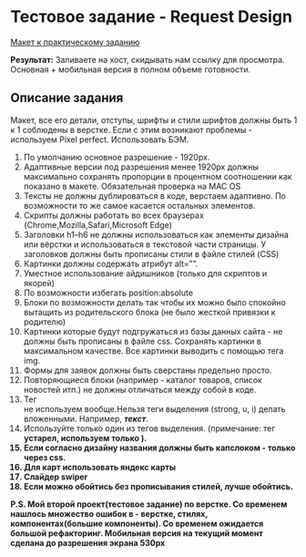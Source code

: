 # Тестовое задание - Request Design

[Макет к практическому заданию](https://yadi.sk/d/2eQmu63BPNyxvg)

**Результат:** Заливаете на хост, скидывать нам ссылку для просмотра. Основная + мобильная версия в полном объеме готовности.

## Описание задания

Макет, все его детали, отступы, шрифты и стили шрифтов должны быть 1 к 1 соблюдены в верстке. Если с этим возникают проблемы - используем Pixel perfect. Использовать БЭМ.

1. По умолчанию основное разрешение - 1920px.
2. Адаптивные версии под разрешения менее 1920px должны максимально сохранять пропорции в процентном соотношении как показано в макете. Обязательная проверка на MAC OS
3. Тексты не должны дублироваться в коде, верстаем адаптивно. По возможности то же самое касается остальных элементов.
4. Скрипты должны работать во всех браузерах (Chrome,Mozilla,Safari,Microsoft Edge)
5. Заголовки h1–h6 не должны использоваться как элементы дизайна или вёрстки и использоваться в текстовой части страницы. У заголовков должны быть прописаны стили в файле стилей (CSS)
6. Картинки должны содержать атрибут alt=””.
7. Уместное использование айдишников (только для скриптов и якорей)
8. По возможности избегать position:absolute
9. Блоки по возможности делать так чтобы их можно было спокойно вытащить из родительского блока (не было жесткой привязки к родителю)
10. Картинки которые будут подгружаться из базы данных сайта - не должны быть прописаны в файле css. Сохранять картинки в максимальном качестве. Все картинки выводить с помощью тега img.
11. Формы для заявок должны быть сверстаны предельно просто.
12. Повторяющиеся блоки (например - каталог товаров, список новостей итп.) не должны отличаться между собой в коде.
13. Тег <br> не используем вообще.Нельзя теги выделения (strong, u, i) делать вложенными. Например, <strong><i>текст</i></strong>.
14. Используйте только один из тегов выделения. (примечание: тег <b> устарел, используем только <strong>).
15. Если согласно дизайну названия должны быть капслоком - только через css.
16. Для карт использовать яндекс карты
17. Слайдер swiper
18. Если можно обойтись без прописывания стилей, лучше обойтись.

P.S. Мой второй проект(тестовое задание) по верстке. Со временем нашлось множество ошибок в - верстке, стилях, компонентах(большие компоненты). Со временем ожидается большой рефакторинг. Мобильная версия на текущий момент сделана до разрешения экрана 530px
